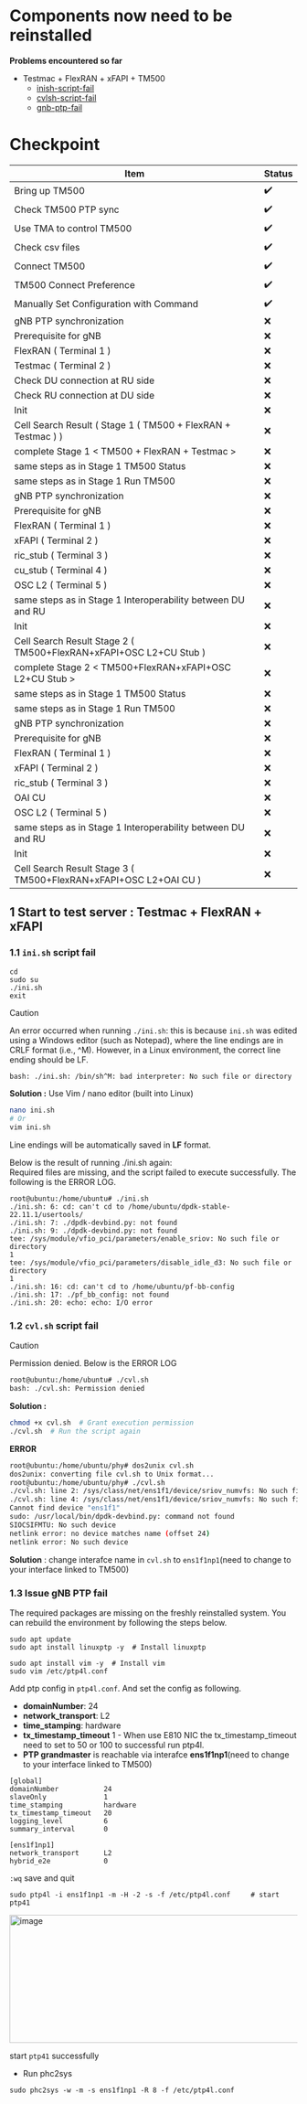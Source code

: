 # Components now need to be reinstalled

**Problems encountered so far**
- Testmac + FlexRAN + xFAPI + TM500
    -   [inish-script-fail](#11-inish-script-fail)
    -    [cvlsh-script-fail](#12-cvlsh-script-fail)
    -    [gnb-ptp-fail](#13-issue--gnb-ptp-fail)


# Checkpoint

| Item                                                                                                   | Status             |
| ------------------------------------------------------------------------------------------------------ | ------------------ |
| Bring up TM500                                                                                         | :heavy_check_mark: |
| Check TM500 PTP sync                                                                                   | :heavy_check_mark: |
| Use TMA to control TM500                                                                               | :heavy_check_mark: |
| Check csv files                                                                                        | :heavy_check_mark: |
| Connect TM500                                                                                          | :heavy_check_mark: |
| TM500 Connect Preference                                                                               | :heavy_check_mark: |
| Manually Set Configuration with Command                                                                | :heavy_check_mark: |
| gNB PTP synchronization                                                                                | :x:                |
| Prerequisite for gNB                                                                                   | :x:                |
| FlexRAN ( Terminal 1 )                                                                                 | :x:                |
| Testmac ( Terminal 2 )                                                                                 | :x:                |
| Check DU connection at RU side                                                                         | :x:                |
| Check RU connection at DU side                                                                         | :x:                |
| Init                                                                                                   | :x:                |
| Cell Search Result ( Stage 1 ( TM500 + FlexRAN + Testmac ) )                                           | :x:                |
| complete Stage 1 < TM500 + FlexRAN + Testmac >                                                         | :x:                |
| same steps as in Stage 1 TM500 Status                                                                  | :x:                |
| same steps as in Stage 1 Run TM500                                                                      | :x:                |
| gNB PTP synchronization                                                                                | :x:                |
| Prerequisite for gNB                                                                                   | :x:                |
| FlexRAN ( Terminal 1 )                                                                                 | :x:                |
| xFAPI ( Terminal 2 )                                                                                   | :x:                |
| ric_stub ( Terminal 3 )                                                                                | :x:                |
| cu_stub ( Terminal 4 )                                                                                 | :x:                |
| OSC L2 ( Terminal 5 )                                                                                  | :x:                |
| same steps as in Stage 1 Interoperability between DU and RU                                            | :x:                |
| Init                                                                                                   | :x:                |
| Cell Search Result Stage 2 ( TM500+FlexRAN+xFAPI+OSC L2+CU Stub )                                      | :x:                |
| complete Stage 2 < TM500+FlexRAN+xFAPI+OSC L2+CU Stub >                                                | :x:                |
| same steps as in Stage 1 TM500 Status                                                                  | :x:                |
| same steps as in Stage 1 Run TM500                                                                      | :x:                |
| gNB PTP synchronization                                                                                | :x:                |
| Prerequisite for gNB                                                                                   | :x:                |
| FlexRAN ( Terminal 1 )                                                                                 | :x:                |
| xFAPI ( Terminal 2 )                                                                                   | :x:                |
| ric_stub ( Terminal 3 )                                                                                | :x:                |
| OAI CU                                                                                                 | :x:                |
| OSC L2 ( Terminal 5 )                                                                                  | :x:                |
| same steps as in Stage 1 Interoperability between DU and RU                                            | :x:                |
| Init                                                                                                   | :x:                |
| Cell Search Result Stage 3 ( TM500+FlexRAN+xFAPI+OSC L2+OAI CU )                                       | :x:                |


## 1 Start to test server : Testmac + FlexRAN + xFAPI

###  1.1 `ini.sh` script fail 
```
cd
sudo su 
./ini.sh
exit
```
> [!Caution]
>An error occurred when running `./ini.sh`: this is because `ini.sh` was edited using a Windows editor (such as Notepad), where the line endings are in CRLF format (i.e., ^M). However, in a Linux environment, the correct line ending should be LF.
> ```bash
> bash: ./ini.sh: /bin/sh^M: bad interpreter: No such file or directory
> ```
> 
> **Solution :** Use Vim / nano editor (built into Linux)
> ```bash
> nano ini.sh
> # Or
> vim ini.sh
> ```
> Line endings will be automatically saved in **LF** format.


Below is the result of running ./ini.sh again: \
Required files are missing, and the script failed to execute successfully.
The following is the ERROR LOG.
```
root@ubuntu:/home/ubuntu# ./ini.sh
./ini.sh: 6: cd: can't cd to /home/ubuntu/dpdk-stable-22.11.1/usertools/
./ini.sh: 7: ./dpdk-devbind.py: not found
./ini.sh: 9: ./dpdk-devbind.py: not found
tee: /sys/module/vfio_pci/parameters/enable_sriov: No such file or directory
1
tee: /sys/module/vfio_pci/parameters/disable_idle_d3: No such file or directory
1
./ini.sh: 16: cd: can't cd to /home/ubuntu/pf-bb-config
./ini.sh: 17: ./pf_bb_config: not found
./ini.sh: 20: echo: echo: I/O error
```

### 1.2 `cvl.sh` script fail 

> [!Caution]
> Permission denied. Below is the ERROR LOG
> ```bash
> root@ubuntu:/home/ubuntu# ./cvl.sh
> bash: ./cvl.sh: Permission denied
> ```
> **Solution :**
> ```bash
> chmod +x cvl.sh  # Grant execution permission
> ./cvl.sh  # Run the script again
> ```
>
> **ERROR**
> ```bash
> root@ubuntu:/home/ubuntu/phy# dos2unix cvl.sh
> dos2unix: converting file cvl.sh to Unix format...
> root@ubuntu:/home/ubuntu/phy# ./cvl.sh
> ./cvl.sh: line 2: /sys/class/net/ens1f1/device/sriov_numvfs: No such file or directory
> ./cvl.sh: line 4: /sys/class/net/ens1f1/device/sriov_numvfs: No such file or directory
> Cannot find device "ens1f1"
> sudo: /usr/local/bin/dpdk-devbind.py: command not found
> SIOCSIFMTU: No such device
> netlink error: no device matches name (offset 24)
> netlink error: No such device
> ```

**Solution** : change interafce name in `cvl.sh` to `ens1f1np1`(need to change to your interface linked to TM500)

### 1.3 Issue  gNB PTP fail
The required packages are missing on the freshly reinstalled system. You can rebuild the environment by following the steps below.
```
sudo apt update 
sudo apt install linuxptp -y  # Install linuxptp

sudo apt install vim -y  # Install vim
sudo vim /etc/ptp4l.conf
```

Add ptp config in `ptp4l.conf`. And set the config as following.

- **domainNumber**: 24
- **network_transport**: L2
- **time_stamping**: hardware
- **tx_timestamp_timeout** 1
      - When use E810 NIC the tx_timestamp_timeout need to set to 50 or 100 to successful run ptp4l.
- **PTP grandmaster** is reachable via interafce **ens1f1np1**(need to change to your interface linked to TM500)

```
[global]
domainNumber           24
slaveOnly              1
time_stamping          hardware
tx_timestamp_timeout   20
logging_level          6
summary_interval       0

[ens1f1np1]
network_transport      L2
hybrid_e2e             0
```
`:wq` save and quit


```
sudo ptp4l -i ens1f1np1 -m -H -2 -s -f /etc/ptp4l.conf     # start ptp41
```
<img width="751" height="224" alt="image" src="https://github.com/user-attachments/assets/0b6e0018-0369-4cc9-94e6-308efa75c3ea" />

start `ptp41` successfully

- Run phc2sys
```
sudo phc2sys -w -m -s ens1f1np1 -R 8 -f /etc/ptp4l.conf
```

